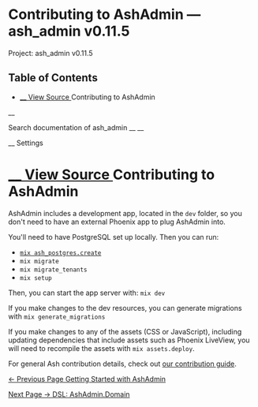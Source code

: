 # Contributing to AshAdmin — ash_admin v0.11.5

Project: ash_admin v0.11.5

## Table of Contents

- [ __ View Source ](external_link) Contributing to AshAdmin

__

Search documentation of ash_admin __ __

__ Settings

#  [ __ View Source ](external_link) Contributing to AshAdmin

AshAdmin includes a development app, located in the `dev` folder, so you don't need to have an external Phoenix app to plug AshAdmin into.

You'll need to have PostgreSQL set up locally. Then you can run:

  * [`mix ash_postgres.create`](external_link)
  * `mix migrate`
  * `mix migrate_tenants`
  * `mix setup`



Then, you can start the app server with: `mix dev`

If you make changes to the dev resources, you can generate migrations with `mix generate_migrations`

If you make changes to any of the assets (CSS or JavaScript), including updating dependencies that include assets such as Phoenix LiveView, you will need to recompile the assets with `mix assets.deploy`.

For general Ash contribution details, check out [our contribution guide](3.4.1/contributing-to-ash.html).

[ ← Previous Page  Getting Started with AshAdmin  ](external_link)

[ Next Page →  DSL: AshAdmin.Domain  ](external_link)
